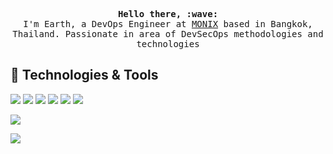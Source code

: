 <p align="center">
  <samp><strong>Hello there, :wave:</strong></samp>
  <br>
  <samp>
    I'm Earth, a DevOps Engineer at <a href="https://www.monix.co.th" target="_blank">MONIX</a> based in Bangkok, Thailand. Passionate in area of DevSecOps methodologies and technologies
  </samp>
</p>

## 🔧 Technologies & Tools
![](https://img.shields.io/badge/OS-Linux-informational?style=flat&logo=linux&logoColor=white&color=2bbc8a)
![](https://img.shields.io/badge/Editor-VSCode-informational?style=flat&logo=visual-studio-code&logoColor=white&color=2bbc8a)
![](https://img.shields.io/badge/Shell-Bash-informational?style=flat&logo=gnu-bash&logoColor=white&color=2bbc8a)
![](https://img.shields.io/badge/Tools-Docker-informational?style=flat&logo=docker&logoColor=white&color=2bbc8a)
![](https://img.shields.io/badge/Tools-Kubernetes-informational?style=flat&logo=kubernetes&logoColor=white&color=2bbc8a)
![](https://img.shields.io/badge/Tools-Jenkins-informational?style=flat&logo=jenkins&logoColor=white&color=2bbc8a)

[![](https://github-readme-stats.vercel.app/api?username=phanupongr)](https://github.com/anuraghazra/github-readme-stats)

[![](https://github-readme-stats.vercel.app/api/top-langs/?username=phanupongr&layout=compact)](https://github.com/anuraghazra/github-readme-stats)



<!--
**phanupongr/phanupongr** is a ✨ _special_ ✨ repository because its `README.md` (this file) appears on your GitHub profile.

Here are some ideas to get you started:

- 🔭 I’m currently working on ...
- 🌱 I’m currently learning ...
- 👯 I’m looking to collaborate on ...
- 🤔 I’m looking for help with ...
- 💬 Ask me about ...
- 📫 How to reach me: ...
- 😄 Pronouns: ...
- ⚡ Fun fact: ...
-->
